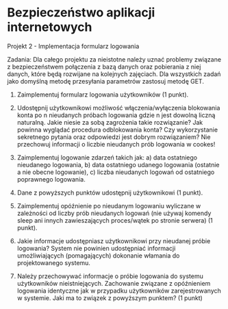 # Bezpieczeństwo aplikacji internetowych
Projekt 2 - Implementacja formularz logowania

Zadania:
Dla całego projektu za nieistotne należy uznać problemy związane z  bezpieczeństwem połączenia z bazą danych oraz pobierania z niej danych, które będą rozwijane na kolejnych zajęciach. Dla wszystkich zadań jako domyślną metodę przesyłania parametrów zastosuj metodę GET.

1. Zaimplementuj formularz logowania użytkowników (1 punkt).

2. Udostępnij użytkownikowi możliwość włączenia/wyłączenia blokowania konta po n nieudanych próbach logowania gdzie n jest dowolną liczną naturalną. Jakie niesie za sobą zagrożenia takie rozwiązanie? Jak powinna wyglądać procedura odblokowania konta? Czy wykorzystanie sekretnego pytania oraz odpowiedzi jest dobrym rozwiązaniem? Nie przechowuj informacji o liczbie nieudanych prób logowania w cookes!

3. Zaimplementuj logowanie zdarzeń takich jak:
	a) data ostatniego nieudanego logowania,
	b) data ostatniego udanego logowania (ostatnie a nie obecne logowanie),
	c) liczba nieudanych logowań od ostatniego poprawnego logowania.
	
4. Dane z powyższych punktów udostępnij użytkownikowi (1 punkt).

5. Zaimplementuj opóźnienie po nieudanym logowaniu wyliczane w zależności od liczby prób nieudanych logowań (nie używaj komendy sleep ani innych zawieszających proces/wątek po stronie serwera) (1 punkt).

6. Jakie informacje udostępniasz użytkownikowi przy nieudanej próbie logowania? System nie powinien udostępniać informacji umożliwiających (pomagających) dokonanie włamania do projektowanego systemu.

7. Należy przechowywać informacje o próbie logowania do systemu użytkowników nieistniejących. Zachowanie związane z opóźnieniem logowania identyczne jak w przypadku użytkowników zarejestrowanych w systemie. Jaki ma to związek z powyższym punktem? (1 punkt)

